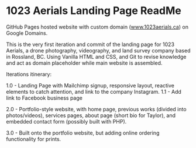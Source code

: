 # 1023 Aerials Landing Page ReadMe

GitHub Pages hosted website with custom domain (www.1023aerials.ca) on Google Domains.

This is the very first iteration and commit of the landing page for 1023 Aerials, a drone photography, videography, and land survey company based in Rossland, BC. Using Vanilla HTML and CSS, and Git to revise knowledge and act as domain placeholder while main website is assembled.

Iterations itinerary:

1.0 - Landing Page with Mailchimp signup, responsive layout, reactive elements to catch attention, and link to the company Instagram. 1.1 - Add link to Facebook business page

2.0 - Portfolio-style website, with home page, previous works (divided into photos/videos), services pages, about page (short bio for Taylor), and embedded contact form (possibly built with PHP).

3.0 - Built onto the portfolio website, but adding online ordering functionality for prints.